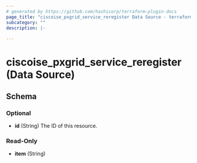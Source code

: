 ```yaml
---
# generated by https://github.com/hashicorp/terraform-plugin-docs
page_title: "ciscoise_pxgrid_service_reregister Data Source - terraform-provider-ciscoise"
subcategory: ""
description: |-
  
---
```


# ciscoise_pxgrid_service_reregister (Data Source)





<!-- schema generated by tfplugindocs -->
## Schema

### Optional

- **id** (String) The ID of this resource.

### Read-Only

- **item** (String)


